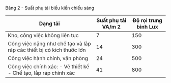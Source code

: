 Bảng 2 - Suất phụ tải biểu kiến chiếu sáng

| Dạng tải                                                             |   Suất phụ tải VA/m 2 |   Độ rọi trung bình Lux |
|----------------------------------------------------------------------|-----------------------|-------------------------|
| Kho, công việc không liên tục                                        |                     7 |                     150 |
| Công việc nặng như chế tạo và lắp ráp các thiết bị có kích thước lớn |                    14 |                     300 |
| Công việc hành chính, văn phòng                                      |                    24 |                     500 |
| Công việc chính xác: - Vẽ thiết kế - Chế tạo, lắp ráp chính xác      |                    41 |                     800 |